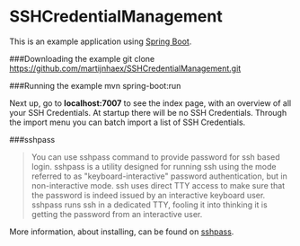 SSHCredentialManagement
========================

This is an example application using [Spring Boot](http://projects.spring.io/spring-boot/ "Spring Boot").

###Downloading the example
	git clone https://github.com/martijnhaex/SSHCredentialManagement.git

###Running the example
	mvn spring-boot:run

Next up, go to **localhost:7007** to see the index page, with an overview of all your SSH Credentials. At startup there will be no SSH Credentials. Through the import menu you can batch import a list of SSH Credentials.

###sshpass
> You can use sshpass command to provide password for ssh based login. sshpass is a utility designed for running ssh using the mode referred to as "keyboard-interactive" password authentication, but in non-interactive mode. ssh uses direct TTY access to make sure that the password is indeed issued by an interactive keyboard user. sshpass runs ssh in a dedicated TTY, fooling it into thinking it is getting the password from an interactive user.

More information, about installing, can be found on [sshpass](https://gist.github.com/arunoda/7790979 "sshpass").